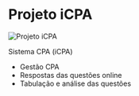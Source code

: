 # Projeto iCPA

![Projeto iCPA](http://hudsonss.com.br/img_externa/icpa-logo1.png)

Sistema CPA (iCPA)
- Gestão CPA
- Respostas das questões online
- Tabulação e análise das questões
